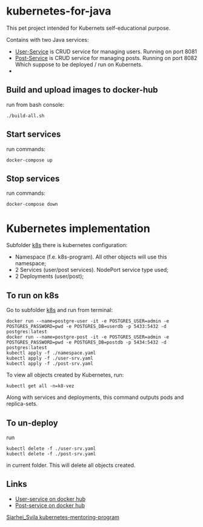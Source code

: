 # kubernetes-for-java
This pet project intended for Kubernets self-educational purpose.  

Contains with two Java services: 
- [User-Service](./user-service) is CRUD service for managing users. Running on port 8081
- [Post-Service](./post-service) is CRUD service for managing posts. Running on port 8082
Which suppose to be deployed / run on Kubernets.
- 
## Build and upload images to docker-hub
run from bash console:
```shell
./build-all.sh
```

## Start services
run commands:
```shell
docker-compose up
```
## Stop services
run commands:
```shell
docker-compose down
```

# Kubernetes implementation
Subfolder [k8s](./k8s) there is kubernetes configuration:
- Namespace (f.e. k8s-program). All other objects will use this namespace;
- 2 Services (user/post services). NodePort service type used;
- 2 Deployments (user/post);

## To run on k8s
Go to subfolder [k8s](./k8s) and run from terminal:
```shell
docker run --name=postgre-user -it -e POSTGRES_USER=admin -e POSTGRES_PASSWORD=pwd -e POSTGRES_DB=userdb -p 5433:5432 -d postgres:latest
docker run --name=postgre-post -it -e POSTGRES_USER=admin -e POSTGRES_PASSWORD=pwd -e POSTGRES_DB=postdb -p 5434:5432 -d postgres:latest
kubectl apply -f ./namespace.yaml
kubectl apply -f ./user-srv.yaml
kubectl apply -f ./post-srv.yaml
``` 

To view all objects created by Kubernetes, run:
```shell
kubectl get all -n=k8-vez
```
Along with services and deployments, this command outputs pods and replica-sets.

## To un-deploy
run
```shell
kubectl delete -f ./user-srv.yaml
kubectl delete -f ./post-srv.yaml
``` 
in current folder.
This will delete all objects created.

## Links
- [User-service on docker hub](https://hub.docker.com/repository/docker/vzateychuk/user-service/general)
- [Post-service on docker hub](https://hub.docker.com/repository/docker/vzateychuk/post-service/general)

[Siarhei_Svila kubernetes-mentoring-program](https://git.epam.com/Siarhei_Svila/kubernetes-mentoring-program/-/blob/main/1-microservices-architecture-and-docker/task/README.md)